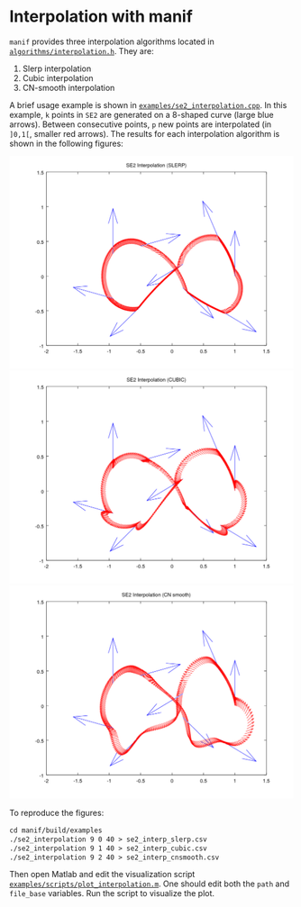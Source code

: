 # Interpolation with manif

`manif` provides three interpolation algorithms located in [`algorithms/interpolation.h`](../../../include/manif/algorithms/interpolation.h).
They are:

1. Slerp interpolation
2. Cubic interpolation
3. CN-smooth interpolation

A brief usage example is shown in [`examples/se2_interpolation.cpp`](../../../examples/se2_interpolation.cpp).
In this example, `k` points in `SE2` are generated on a 8-shaped curve (large blue arrows).
Between consecutive points, `p` new points are interpolated (in `]0,1[`, smaller red arrows).
The results for each interpolation algorithm is shown in the following figures:

![SE2 Slerp interpolation](../../images/se2_interp_slerp.png)
![SE2 Cubic interpolation](../../images/se2_interp_cubic.png)
![SE2 Cn Smooth interpolation](../../images/se2_interp_cnsmooth.png)

To reproduce the figures:

```terminal
cd manif/build/examples
./se2_interpolation 9 0 40 > se2_interp_slerp.csv
./se2_interpolation 9 1 40 > se2_interp_cubic.csv
./se2_interpolation 9 2 40 > se2_interp_cnsmooth.csv
```

Then open Matlab and edit the visualization script [`examples/scripts/plot_interpolation.m`](../../../examples/scripts/plot_interpolation.m).
One should edit both the `path` and `file_base` variables.
Run the script to visualize the plot.
